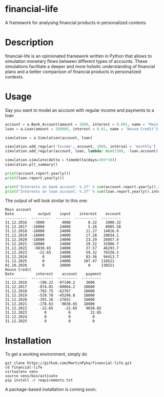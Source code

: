 # financial-life
A framework for analysing financial products in personalized contexts

# Description
financial-life is an opinionated framework written in Python that allows to simulation monetary flows between different types of accounts. These simulations facilitate a deeper and more holistic understanding of financial plans and a better comparison of financial products in personalized contexts.

# Usage
Say you want to model an account with regular income and payments to a loan

```python
account = a.Bank_Account(amount = 1000, interest = 0.001, name = 'Main account')
loan = a.Loan(amount = 100000, interest = 0.01, name = 'House Credit')

simulation = a.Simulation(account, loan)

simulation.add_regular('Income', account, 2000, interval = 'monthly')
simulation.add_regular(account, loan, lambda: min(1500, -loan.account), interval = 'monthly')

simulation.simulate(delta = timedelta(days=365*10))
simulation.plt_summary()

print(account.report.yearly())
print(loan.report.yearly())

print("Interests on bank account: %.2f" % sum(account.report.yearly().interest))
print("Interests on loan account: %.2f" % sum(loan.report.yearly().interest))
```  

The output of will look similar to this one:

	Main account
	Date           output    input    interest    account
	----------  ---------  -------  ----------  ---------
	31.12.2016   -3000        4000        0.32    2000.32
	31.12.2017  -18000       24000        5.26    8005.58
	31.12.2018  -18000       24000       11.27   14016.9
	31.12.2019  -18000       24000       17.28   20034.1
	31.12.2020  -18000       24000       23.29   26057.4
	31.12.2021  -18000       24000       29.32   32086.7
	31.12.2022   -9830.65    24000       37.57   46293.7
	31.12.2023     -22.65    24000       59.32   70330.3
	31.12.2024       0       24000       83.36   94413.7
	31.12.2025       0       24000      107.47  118521
	01.10.2026       0       20000        0     138521
	House Credit
	Date          interest    account    payment
	----------  ----------  ---------  ---------
	31.12.2016     -190.22  -97190.2     3000
	31.12.2017     -874.01  -80064.2    18000
	31.12.2018     -702.75  -62767      18000
	31.12.2019     -529.78  -45296.8    18000
	31.12.2020     -355.26  -27652      18000
	31.12.2021     -178.63   -9830.65   18000
	31.12.2022      -22.65     -22.65    9830.65
	31.12.2023        0          0         22.65
	31.12.2024        0          0          0
	31.12.2025        0          0          0


# Installation
To get a working environment, simply do

	git clone https://github.com/MartinPyka/financial-life.git
	cd financial-life
	virtualenv venv
	source venv/bin/activate
	pip install -r requirements.txt

A package-based installation is coming soon.

